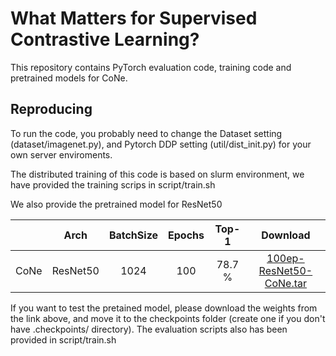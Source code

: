 # What Matters for Supervised Contrastive Learning?

This repository contains PyTorch evaluation code, training code and pretrained models for CoNe.

## Reproducing

To run the code, you probably need to change the Dataset setting (dataset/imagenet.py), and Pytorch DDP setting (util/dist_init.py) for your own server enviroments.

The distributed training of this code is based on slurm environment, we have provided the training scrips in script/train.sh


We also provide the pretrained model for ResNet50 

|          |Arch | BatchSize | Epochs | Top-1 | Download  |
|----------|:----:|:---:|:---:|:---:|:---:|
|  CoNe | ResNet50 | 1024 | 100  | 78.7 % | [100ep-ResNet50-CoNe.tar](https://drive.google.com/file/d/1UCHRBtxTmGxsd3mbb_hVQjpVP4IrXFwJ/view?usp=sharing) |

If you want to test the pretained model, please download the weights from the link above, and move it to the checkpoints folder (create one if you don't have .checkpoints/ directory). The evaluation scripts also has been provided in script/train.sh

